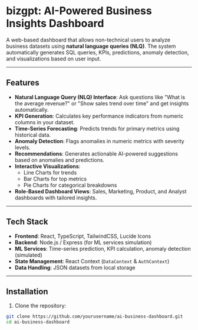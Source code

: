 # bizgpt: AI-Powered Business Insights Dashboard

A web-based dashboard that allows non-technical users to analyze business datasets using **natural language queries (NLQ)**. The system automatically generates SQL queries, KPIs, predictions, anomaly detection, and visualizations based on user input.

---

## Features

- **Natural Language Query (NLQ) Interface**: Ask questions like "What is the average revenue?" or "Show sales trend over time" and get insights automatically.
- **KPI Generation**: Calculates key performance indicators from numeric columns in your dataset.
- **Time-Series Forecasting**: Predicts trends for primary metrics using historical data.
- **Anomaly Detection**: Flags anomalies in numeric metrics with severity levels.
- **Recommendations**: Generates actionable AI-powered suggestions based on anomalies and predictions.
- **Interactive Visualizations**:
  - Line Charts for trends
  - Bar Charts for top metrics
  - Pie Charts for categorical breakdowns
- **Role-Based Dashboard Views**: Sales, Marketing, Product, and Analyst dashboards with tailored insights.

---

## Tech Stack

- **Frontend**: React, TypeScript, TailwindCSS, Lucide Icons
- **Backend**: Node.js / Express (for ML services simulation)
- **ML Services**: Time-series prediction, KPI calculation, anomaly detection (simulated)
- **State Management**: React Context (`DataContext` & `AuthContext`)
- **Data Handling**: JSON datasets from local storage

---

## Installation

1. Clone the repository:

```bash
git clone https://github.com/yourusername/ai-business-dashboard.git
cd ai-business-dashboard
